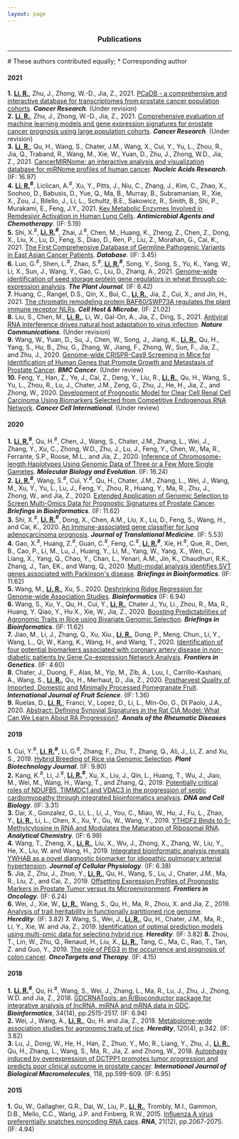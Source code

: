 ```yaml
---
layout: page
---
```


<div align="center"><h3>Publications</h3></div>

--------------------------------------------------

\# These authors contributed equally; * Corresponding author

#### 2021

**1.** **<ins>Li, R.</ins>**, Zhu, J., Zhong, W.-D., Jia, Z., 2021. [PCaDB - a comprehensive and interactive database for transcriptomes from prostate cancer population cohorts](https://doi.org/10.1101/2021.06.29.449134). ***Cancer Research***. (Under revision)  
**2.** **<ins>Li, R.</ins>**, Zhu, J., Zhong, W.-D., Jia, Z., 2021. [Comprehensive evaluation of machine learning models and gene expression signatures for prostate cancer prognosis using large population cohorts](https://doi.org/10.1101/2021.07.02.450975). ***Cancer Research***. (Under revision)  
**3.** **<ins>Li, R.</ins>**, Qu, H., Wang, S., Chater, J.M., Wang, X., Cui, Y., Yu, L., Zhou, R., Jia, Q., Traband, R., Wang, M., Xie, W., Yuan, D., Zhu, J., Zhong, W.D., Jia, Z., 2021. [CancerMIRNome: an interactive analysis and visualization database for miRNome profiles of human cancer](https://doi.org/10.1093/nar/gkab784). ***Nucleic Acids Research***. (IF: 16.97)  
**4.** **<ins>Li, R.</ins><sup>#</sup>**, Liclican, A.<sup>#</sup>, Xu, Y., Pitts, J., Niu, C., Zhang, J., Kim, C., Zhao, X., Soohoo, D., Babusis, D., Yue, Q., Ma, B., Murray, B., Subramanian, R., Xie, X., Zou, J., Bilello, J., Li, L., Schultz, B.E., Sakowicz, R., Smith, B., Shi, P., Murakami, E., Feng, J.Y., 2021. [Key Metabolic Enzymes Involved in Remdesivir Activation in Human Lung Cells](https://doi.org/10.1128/AAC.00602-2). ***Antimicrobial Agents and Chemotherapy***. (IF: 5.19)  
**5.** Shi, X.<sup>#</sup>, **<ins>Li, R.</ins><sup>#</sup>**, Zhai, J.<sup>#</sup>, Chen, M., Huang, K., Zheng, Z., Chen, Z., Dong, X., Liu, X., Lu, D., Feng, S., Diao, D., Ren, P., Liu, Z., Morahan, G., Cai, K., 2021. [The First Comprehensive Database of Germline Pathogenic Variants in East Asian Cancer Patients](https://academic.oup.com/database). ***Database***. (IF: 3.45)  
**6.** Luo, G.<sup>#</sup>, Shen, L.<sup>#</sup>, Zhao, S.<sup>#</sup>, **<ins>Li, R.</ins><sup>#</sup>**, Song, Y., Song, S., Yu, K., Yang, W., Li, X., Sun, J., Wang, Y., Gao, C., Liu, D., Zhang, A., 2021. [Genome-wide identification of seed storage protein gene regulators in wheat through co-expression analysis](https://doi.org/10.1111/tpj.15538). ***The Plant Journal***. (IF: 6.42)  
**7.** Huang, C., Rangel, D.S., Qin, X., Bui, C., **<ins>Li, R.</ins>**, Jia, Z., Cui, X., and Jin, H., 2021. [The chromatin remodeling protein BAF60/SWP73A regulates the plant immune receptor NLRs](https://doi.org/10.1016/j.chom.2021.01.005). ***Cell Host & Microbe***. (IF: 21.02)  
**8.** Liu, S., Chen, M., **<ins>Li, R.</ins>**, Li, W., Gal-On, A., Jia, Z., Ding, S., 2021. [Antiviral RNA interference drives natural host adaptation to virus infection](https://advances.sciencemag.org/). ***Nature Communications***. (Under revision)  
**9.** Wang, W., Yuan, D., Su, J., Chen, W., Song, J., Jiang, K., **<ins>Li, R.</ins>**, Qu, H., Yang, S., Hu, B., Zhu, G., Zhang, W., Jiang, F., Zhong, W., Sun, F., Jia, Z., and Zhu, J., 2020. [Genome-wide CRISPR-Cas9 Screening in Mice for Identification of Human Genes that Promote Growth and Metastasis of Prostate Cancer](https://bmccancer.biomedcentral.com/). ***BMC Cancer***. (Under review)  
**10.** Feng, Y., Han, Z., Ye, J., Cai, Z., Deng, Y., Liu, R., **<ins>Li, R.</ins>**, Qu, H., Wang, S., Yu, L., Zhou, R., Lu, J., Chater, J.M., Zeng, G., Zhu, J., He, H., Jia, Z., and Zhong, W., 2020. [Development of Prognostic Model for Clear Cell Renal Cell Carcinoma Using Biomarkers Selected from Competitive Endogenous RNA Network](https://cancerci.biomedcentral.com/). ***Cancer Cell International***. (Under review)  



#### 2020

**1.** **<ins>Li, R.</ins><sup>#</sup>**, Qu, H.<sup>#</sup>, Chen, J., Wang, S., Chater, J.M., Zhang, L., Wei, J., Zhang, Y., Xu, C., Zhong, W.D., Zhu, J., Lu, J., Feng, Y., Chen, W., Ma, R., Ferrante, S.P., Roose, M.L., and Jia, Z., 2020. [Inference of Chromosome-length Haplotypes Using Genomic Data of Three or a Few More Single Gametes](https://doi.org/10.1093/molbev/msaa176). ***Molecular Biology and Evolution***. (IF: 16.24)  
**2.** **<ins>Li, R.</ins><sup>#</sup>**, Wang, S.<sup>#</sup>, Cui, Y.<sup>#</sup>, Qu, H., Chater, J.M., Zhang, L., Wei, J., Wang, M., Xu, Y., Yu, L., Lu, J., Feng, Y., Zhou, R., Huang, Y., Ma, R., Zhu, J., Zhong, W., and Jia, Z., 2020. [Extended Application of Genomic Selection to Screen Multi-Omics Data for Prognostic Signatures of Prostate Cancer](https://doi.org/10.1093/bib/bbaa197). ***Briefings in Bioinformatics***. (IF: 11.62)  
**3.** Shi, X.<sup>#</sup>, **<ins>Li, R.</ins><sup>#</sup>**, Dong, X., Chen, A.M., Liu, X., Lu, D., Feng, S., Wang, H., and Cai, K., 2020. [An Immune-associated gene classifier for lung adenocarcinoma prognosis](https://doi.org/10.1186/s12967-020-02233-y). ***Journal of Translational Medicine***. (IF: 5.53)  
**4.** Gao, X.<sup>#</sup>, Huang, Z.<sup>#</sup>, Guan, C.<sup>#</sup>, Feng, C.<sup>#</sup>, **<ins>Li, R.</ins><sup>#</sup>**, Xie, H.<sup>#</sup>, Que, R., Den, B., Cao, P., Li, M., Lu, J., Huang, Y., Li, M., Yang, W., Yang, X., Wen, C., Liang, X., Yang, Q., Chao, Y., Chan, L., Yenari, A.M., Jin, K.,  Chaudhuri, R.K., Zhang, J., Tan, EK., and Wang, Q., 2020. [Multi-modal analysis identifies SVT genes associated with Parkinson's disease](https://academic.oup.com/bib). ***Briefings in Bioinformatics***. (IF: 11.62)  
**5.** Wang, M., **<ins>Li, R.</ins>**, Xu, S., 2020. [Deshrinking Ridge Regression for Genome-wide Association Studies](https://doi.org/10.1093/bioinformatics/btaa345). ***Bioinformatics*** (IF: 6.94)  
**6.** Wang, S., Xu, Y., Qu, H., Cui, Y., **<ins>Li, R.</ins>**, Chater J., Yu, Li., Zhou, R., Ma, R., Huang, Y. Qiao, Y., Hu X., Xie, W., Jia, Z., 2020. [Boosting Predictabilities of Agronomic Traits in Rice using Bivariate Genomic Selection](https://academic.oup.com/bib/article/doi/10.1093/bib/bbaa103/5867560?guestAccessKey=c06470c6-19c9-48e8-a821-f5eb870eb23b). ***Briefings in Bioinformatics***. (IF: 11.62)  
**7.** Jiao, M., Li, J., Zhang, Q., Xu, Xiu., **<ins>Li, R.</ins>**, Dong, P., Meng, Chun., Li, Y., Wang, L., Qi, W., Kang, K., Wang, H., and Wang, T., 2020. [Identification of four potential biomarkers associated with coronary artery disease in non-diabetic patients by Gene Co-expression Network Analysis](https://www.frontiersin.org/articles/10.3389/fgene.2020.00542/full). ***Frontiers in Genetics***. (IF: 4.60)  
**8.** Chater, J., Duong, F., Alas, M., Yip, M., Zib, A., Luu, I., Carrillo-Kashani, A., Wang, S., **<ins>Li, R.</ins>**, Qu, H., Merhaut, D., Jia, Z., 2020. [Postharvest Quality of Imported, Domestic and Minimally Processed Pomegranate Fruit](https://www.tandfonline.com/doi/full/10.1080/15538362.2020.1734896). ***International Journal of Fruit Science***. (IF: 1.36)  
**9.** Ruelas, D., **<ins>Li, R.</ins>**, Franci, V., Lopez, D., Li, L., Min-Oo, G., DI Paolo, J.A., 2020. [Abstract: Defining Synovial Signatures in the Rat CIA Model: What Can We Learn About RA Progression?](https://ard.bmj.com/content/79/Suppl_1/247.2). ***Annals of the Rheumatic Diseases***  


#### 2019

**1.** Cui, Y.<sup>#</sup>, **<ins>Li, R.</ins><sup>#</sup>**, Li, G.<sup>#</sup>, Zhang, F., Zhu, T., Zhang, Q., Ali, J., Li, Z. and Xu, S., 2019. [Hybrid Breeding of Rice via Genomic Selection](https://onlinelibrary.wiley.com/doi/full/10.1111/pbi.13170). ***Plant Biotechnology Journal***. (IF: 9.80)  
**2.** Kang, K.<sup>#</sup>, Li, J.<sup>#</sup>, **<ins>Li, R.</ins><sup>#</sup>**, Xu, X., Liu, J., Qin, L., Huang, T., Wu, J., Jiao, M., Wei, M., Wang, H., Wang, T., and Zhang, Q., 2019. [Potentially critical roles of NDUFB5, TIMMDC1,and VDAC3 in the progression of septic cardiomyopathy through integrated bioinformatics analysis](https://www.liebertpub.com/doi/10.1089/dna.2019.4859). ***DNA and Cell Biology***. (IF: 3.31)  
**3.** Dai, X., Gonzalez, G., Li, L., Li, J., You, C., Miao, W., Hu, J., Fu, L., Zhao, Y., **<ins>Li, R.</ins>**, Li, L., Chen, X.,  Xu, Y., Gu, W., Wang, Y., 2019. [YTHDF2 Binds to 5-Methylcytosine in RNA and Modulates the Maturation of Ribosomal RNA](https://pubs.acs.org/doi/abs/10.1021/acs.analchem.9b04505). ***Analytical Chemistry***. (IF: 6.99)  
**4.** Wang, T., Zheng, X., **<ins>Li, R.</ins>**, Liu, X., Wu, J., Zhong, X., Zhang, W., Liu, Y., He, X., Liu, W. and Wang, H., 2019. [Integrated bioinformatic analysis reveals YWHAB as a novel diagnostic biomarker for idiopathic pulmonary arterial hypertension](https://doi.org/10.1002/jcp.27381). ***Journal of Cellular Physiology***. (IF: 6.38)  
**5.** Jia, Z., Zhu, J., Zhuo, Y., **<ins>Li, R.</ins>**, Qu, H., Wang, S., Lu, J., Chater, J.M., Ma, R., Liu, Z., and Cai, Z., 2019. [Offsetting Expression Profiles of Prognostic Markers in Prostate Tumor versus its Microenvironment](https://doi.org/10.3389/fonc.2019.00539). ***Frontiers in Oncology***. (IF: 6.24)  
**6.** Wei, J., Xie, W., **<ins>Li, R.</ins>**, Wang, S., Qu, H., Ma, R., Zhou, X. and Jia, Z., 2019. [Analysis of trait heritability in functionally partitioned rice genome](https://www.nature.com/articles/s41437-019-0244-9). ***Heredity***. (IF: 3.82)
**7.** Wang, S., Wei, J., **<ins>Li, R.</ins>**, Qu, H., Chater, J.M., Ma, R., Li, Y., Xie, W. and Jia, Z., 2019. [Identification of optimal prediction models using multi-omic data for selecting hybrid rice](https://www.nature.com/articles/s41437-019-0210-6). ***Heredity***. (IF: 3.82)
**8.** Zhou, T., Lin, W., Zhu, Q., Renaud, H., Liu, X., **<ins>Li, R.</ins>**, Tang, C., Ma, C., Rao, T., Tan, Z. and Guo, Y., 2019. [The role of PEG3 in the occurrence and prognosis of colon cancer](https://doi.org/10.2147/OTT.S208060). ***OncoTargets and Therapy***. (IF: 4.15)  


#### 2018

**1.** **<ins>Li, R.</ins><sup>#</sup>**, Qu, H.<sup>#</sup>, Wang, S., Wei, J., Zhang, L., Ma, R., Lu, J., Zhu, J., Zhong, W.D. and Jia, Z., 2018. [GDCRNATools: an R/Bioconductor package for integrative analysis of lncRNA, miRNA and mRNA data in GDC](https://academic.oup.com/bioinformatics/article/34/14/2515/4917355). ***Bioinformatics***, 34(14), pp.2515-2517. (IF: 6.94)  
**2.** Wei, J., Wang, A., **<ins>Li, R.</ins>**, Qu, H. and Jia, Z., 2018. [Metabolome-wide association studies for agronomic traits of rice](https://www.nature.com/articles/s41437-017-0032-3). ***Heredity***, 120(4), p.342. (IF: 3.82)  
**3.** Lu, J., Dong, W., He, H., Han, Z., Zhuo, Y., Mo, R., Liang, Y., Zhu, J., **<ins>Li, R.</ins>**, Qu, H., Zhang, L., Wang, S., Ma, R., Jia, Z. and Zhong, W., 2018. [Autophagy induced by overexpression of DCTPP1 promotes tumor progression and predicts poor clinical outcome in prostate cancer](https://doi.org/10.1016/j.ijbiomac.2018.06.005). ***International Journal of Biological Macromolecules***, 118, pp.599-609. (IF: 6.95)  


#### 2015

**1.** Gu, W., Gallagher, G.R., Dai, W., Liu, P., **<ins>Li, R.</ins>**, Trombly, M.I., Gammon, D.B., Mello, C.C., Wang, J.P. and Finberg, R.W., 2015. [Influenza A virus preferentially snatches noncoding RNA caps](https://rnajournal.cshlp.org/content/21/12/2067.full). ***RNA***, 21(12), pp.2067-2075. (IF: 4.94)
